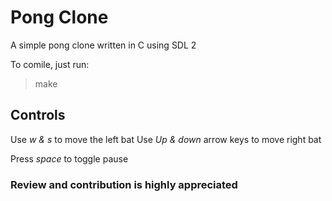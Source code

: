 Pong Clone
==========

A simple pong clone written in C using SDL 2

To comile, just run:
>	make

Controls
--------

Use _w & s_ to move the left bat
Use _Up & down_ arrow keys to move right bat

Press _space_ to toggle pause

### Review and contribution is highly appreciated
